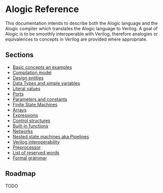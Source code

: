 # Alogic Reference

This documentation intends to describe both the Alogic language and the Alogic
compiler which translates the Alogic language to Verilog. A goal of Alogic is to
be smoothly interoperable with Verilog, therefore analogies or equivalences to
concepts in Verilog are provided where appropriate.

## Sections

- [Basic concepts an examples](concepts.md)
- [Compilation model](compilation.md)
- [Design entities](entities.md)
- [Data Types and simple variables](types.md)
- [Literal values](literals.md)
- [Ports](ports.md)
- [Parameters and constants](params.md)
- [Finite State Machines](fsms.md)
- [Arrays]()
- [Expressions]()
- [Control structures]()
- [Built-in functions]()
- [Networks]()
- [Nested state machines aka Pipelines]()
- [Verilog interoperability]()
- [Preprocessor]()
- [List of reserved words]()
- [Formal grammar]()

## Roadmap
 TODO
